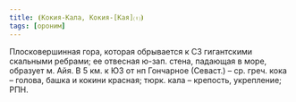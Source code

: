 ```yaml
---
title: ⦗Кокия-Кала, Кокия-[Кая]⒯⦘
tags: [ороним]
---
```


Плосковершинная гора, которая обрывается к СЗ гигантскими скальными ребрами; ее
отвесная ю-зап. стена, падающая в море, образует м. Айя. В 5 км. к ЮЗ от нп
Гончарное (Севаст.) – ср. греч. кока – голова, башка и кокини красная; тюрк.
кала – крепость, укрепление; РПН.
